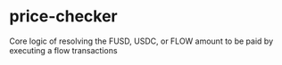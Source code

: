# price-checker
Core logic of resolving the FUSD, USDC, or FLOW amount to be paid by executing a flow transactions
